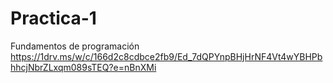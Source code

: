 # Practica-1
Fundamentos de programación
https://1drv.ms/w/c/166d2c8cdbce2fb9/Ed_7dQPYnpBHjHrNF4Vt4wYBHPbhhcjNbrZLxqm089sTEQ?e=nBnXMi
